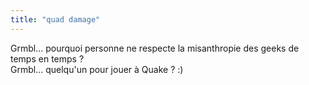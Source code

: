 ```yaml
---
title: "quad damage"
---
```


Grmbl... pourquoi personne ne respecte la misanthropie des geeks de temps en
temps ?  
Grmbl... quelqu'un pour jouer à Quake ? :)

